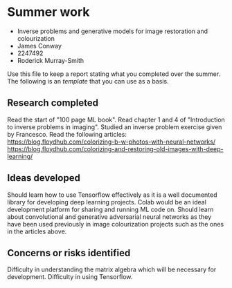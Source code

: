 # Summer work

* Inverse problems and generative models for image restoration and colourization
* James Conway
* 2247492
* Roderick Murray-Smith

Use this file to keep a report stating what you completed over the summer. The following is an *template* that you can use as a basis. 

## Research completed
Read the start of "100 page ML book".
Read chapter 1 and 4 of "Introduction to inverse problems in imaging".
Studied an inverse problem exercise given by Francesco.
Read the following articles:
	https://blog.floydhub.com/colorizing-b-w-photos-with-neural-networks/
	https://blog.floydhub.com/colorizing-and-restoring-old-images-with-deep-learning/

## Ideas developed
Should learn how to use Tensorflow effectively as it is a well documented library for developing deep learning projects.
Colab would be an ideal development platform for sharing and running ML code on.
Should learn about convolutional and generative adversarial neural networks as they have been used previously in image colourization projects such as the ones in the articles above.

## Concerns or risks identified
Difficulty in understanding the matrix algebra which will be necessary for development.
Difficulty in using Tensorflow.
